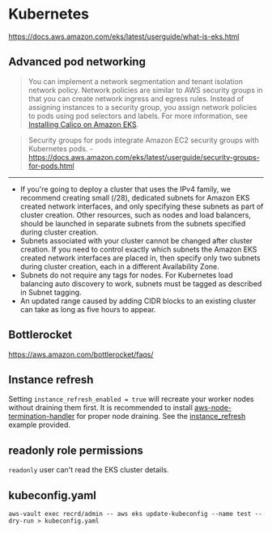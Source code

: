 # Kubernetes

https://docs.aws.amazon.com/eks/latest/userguide/what-is-eks.html

## Advanced pod networking

> You can implement a network segmentation and tenant isolation network policy. Network policies are similar to AWS security groups in that you can create network ingress and egress rules. Instead of assigning instances to a security group, you assign network policies to pods using pod selectors and labels. For more information, see [Installing Calico on Amazon EKS](https://docs.aws.amazon.com/eks/latest/userguide/calico.html).

> Security groups for pods integrate Amazon EC2 security groups with Kubernetes pods. - https://docs.aws.amazon.com/eks/latest/userguide/security-groups-for-pods.html

---

- If you're going to deploy a cluster that uses the IPv4 family, we recommend creating small (/28), dedicated subnets for Amazon EKS created network interfaces, and only specifying these subnets as part of cluster creation. Other resources, such as nodes and load balancers, should be launched in separate subnets from the subnets specified during cluster creation.
- Subnets associated with your cluster cannot be changed after cluster creation. If you need to control exactly which subnets the Amazon EKS created network interfaces are placed in, then specify only two subnets during cluster creation, each in a different Availability Zone.
- Subnets do not require any tags for nodes. For Kubernetes load balancing auto discovery to work, subnets must be tagged as described in Subnet tagging.
- An updated range caused by adding CIDR blocks to an existing cluster can take as long as five hours to appear.

## Bottlerocket

https://aws.amazon.com/bottlerocket/faqs/

## Instance refresh

Setting `instance_refresh_enabled = true` will recreate your worker nodes without draining them first. It is recommended to install [aws-node-termination-handler](https://github.com/aws/aws-node-termination-handler) for proper node draining. See the [instance_refresh](https://github.com/terraform-aws-modules/terraform-aws-eks/tree/master/examples/irsa_autoscale_refresh) example provided.

## readonly role permissions

`readonly` user can't read the EKS cluster details.

## kubeconfig.yaml

```shell
aws-vault exec recrd/admin -- aws eks update-kubeconfig --name test --dry-run > kubeconfig.yaml
```
